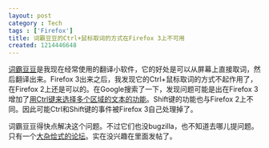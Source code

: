 ```yaml
---
layout: post
category : Tech
tags : ['Firefox']
title: 词霸豆豆的Ctrl+鼠标取词的方式在Firefox 3上不可用
created: 1214446648
---
```

[词霸豆豆](http://dd.iciba.com/)是我现在经常使用的翻译小软件，它的好处是可以从屏幕上直接取词，然后翻译出来。Firefox 3出来之后，我发现它的Ctrl+鼠标取词的方式不起作用了，在Firefox 2上还是可以的。在Google搜索了一下，发现问题可能是出在Firefox 3增加了[用Ctrl键来选择多个区域的文本的功能](http://www.watchingthenet.com/firefox-3-tip-how-to-select-multiple-areas-of-text.html)。Shift键的功能也与Firefox 2上不同。因此可能Ctrl和Shift键的事件被Firefox 3自己处理掉了。


词霸豆豆得快点解决这个问题。不过它们也没bugzilla，也不知道去哪儿提问题。只有一个[大杂烩式的论坛](http://sl.iciba.com/thread,idx,4.shtml)。实在没兴趣在里面发帖了。

